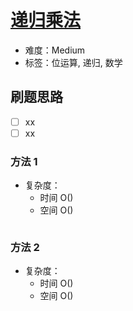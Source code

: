 # [递归乘法](https://leetcode-cn.com/problems/recursive-mulitply-lcci/)

- 难度：Medium
- 标签：位运算, 递归, 数学

## 刷题思路

- [ ] xx
- [ ] xx

### 方法 1

- 复杂度：
    - 时间 O()
    - 空间 O()

``` js

```

### 方法 2

- 复杂度：
    - 时间 O()
    - 空间 O()

``` js

```
